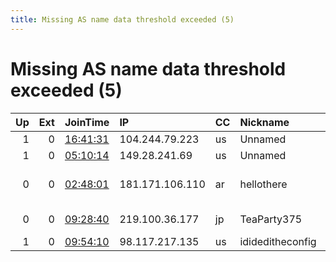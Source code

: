 ```yaml
---
title: Missing AS name data threshold exceeded (5)
---
```


# Missing AS name data threshold exceeded (5)

|   Up |   Ext | JoinTime                                                                                            | IP              | CC   | Nickname         |   ORp |   Dirp | Version   | Contact                      | OS    |   eFamMembers |
|-----:|------:|:----------------------------------------------------------------------------------------------------|:----------------|:-----|:-----------------|------:|-------:|:----------|:-----------------------------|:------|--------------:|
|    1 |     0 | [16:41:31](https://metrics.torproject.org/rs.html#details/FD9CA8053EEC2C1800992246394388D47361228F) | 104.244.79.223  | us   | Unnamed          |  9001 |   9030 | 0.4.2.7   | None                         | Linux |             1 |
|    1 |     0 | [05:10:14](https://metrics.torproject.org/rs.html#details/C924285384FCA3A84790CA7017552C89183C9840) | 149.28.241.69   | us   | Unnamed          |  9001 |      0 | 0.4.5.7   | None                         | Linux |             1 |
|    0 |     0 | [02:48:01](https://metrics.torproject.org/rs.html#details/76707821AB81060216A2307173EA65172712AB48) | 181.171.106.110 | ar   | hellothere       |   443 |      0 | 0.4.5.10  | &lt; moreonionsporfavor AT p | Linux |             1 |
|    0 |     0 | [09:28:40](https://metrics.torproject.org/rs.html#details/5909B60935D59EC1AB928261B7C2304610832D46) | 219.100.36.177  | jp   | TeaParty375      |  9001 |      0 | 0.4.5.10  | CafeMaster &lt;cafemaster375 | Linux |             1 |
|    1 |     0 | [09:54:10](https://metrics.torproject.org/rs.html#details/5CC159453AD214AB0A607A4D55FFC0BCA8D6AC9E) | 98.117.217.135  | us   | idideditheconfig |  9001 |      0 | 0.4.6.7   | None                         | Linux |             1 |
